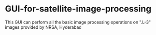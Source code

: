 # GUI-for-satellite-image-processing
This GUI can perform all the basic image processing operations on ".L-3" images provided by NRSA, Hyderabad
